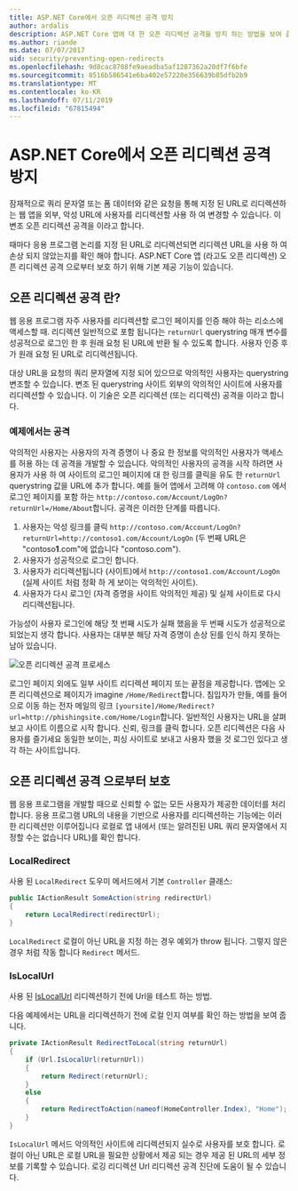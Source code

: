 ```yaml
---
title: ASP.NET Core에서 오픈 리디렉션 공격 방지
author: ardalis
description: ASP.NET Core 앱에 대 한 오픈 리디렉션 공격을 방지 하는 방법을 보여 줍니다.
ms.author: riande
ms.date: 07/07/2017
uid: security/preventing-open-redirects
ms.openlocfilehash: 9d8cac8708fe9aeadba5af1287362a20df7f6bfe
ms.sourcegitcommit: 8516b586541e6ba402e57228e356639b85dfb2b9
ms.translationtype: MT
ms.contentlocale: ko-KR
ms.lasthandoff: 07/11/2019
ms.locfileid: "67815494"
---
```

# <a name="prevent-open-redirect-attacks-in-aspnet-core"></a>ASP.NET Core에서 오픈 리디렉션 공격 방지

잠재적으로 쿼리 문자열 또는 폼 데이터와 같은 요청을 통해 지정 된 URL로 리디렉션하는 웹 앱을 외부, 악성 URL에 사용자를 리디렉션할 사용 하 여 변경할 수 있습니다. 이 변조 오픈 리디렉션 공격을 이라고 합니다.

때마다 응용 프로그램 논리를 지정 된 URL로 리디렉션되면 리디렉션 URL을 사용 하 여 손상 되지 않았는지를 확인 해야 합니다. ASP.NET Core 앱 (라고도 오픈 리디렉션) 오픈 리디렉션 공격 으로부터 보호 하기 위해 기본 제공 기능이 있습니다.

## <a name="what-is-an-open-redirect-attack"></a>오픈 리디렉션 공격 란?

웹 응용 프로그램 자주 사용자를 리디렉션할 로그인 페이지를 인증 해야 하는 리소스에 액세스할 때. 리디렉션 일반적으로 포함 됩니다는 `returnUrl` querystring 매개 변수를 성공적으로 로그인 한 후 원래 요청 된 URL에 반환 될 수 있도록 합니다. 사용자 인증 후가 원래 요청 된 URL로 리디렉션됩니다.

대상 URL을 요청의 쿼리 문자열에 지정 되어 있으므로 악의적인 사용자는 querystring 변조할 수 있습니다. 변조 된 querystring 사이트 외부의 악의적인 사이트에 사용자를 리디렉션할 수 있습니다. 이 기술은 오픈 리디렉션 (또는 리디렉션) 공격을 이라고 합니다.

### <a name="an-example-attack"></a>예제에서는 공격

악의적인 사용자는 사용자의 자격 증명이 나 중요 한 정보를 악의적인 사용자가 액세스를 허용 하는 데 공격을 개발할 수 있습니다. 악의적인 사용자의 공격을 시작 하려면 사용자가 사용 하 여 사이트의 로그인 페이지에 대 한 링크를 클릭을 유도 한 `returnUrl` querystring 값을 URL에 추가 합니다. 예를 들어 앱에서 고려해 야 `contoso.com` 에서 로그인 페이지를 포함 하는 `http://contoso.com/Account/LogOn?returnUrl=/Home/About`합니다. 공격은 이러한 단계를 따릅니다.

1. 사용자는 악성 링크를 클릭 `http://contoso.com/Account/LogOn?returnUrl=http://contoso1.com/Account/LogOn` (두 번째 URL은 "contoso**1**.com"에 없습니다 "contoso.com").
2. 사용자가 성공적으로 로그인 합니다.
3. 사용자가 리디렉션됩니다 (사이트)에서 `http://contoso1.com/Account/LogOn` (실제 사이트 처럼 정확 하 게 보이는 악의적인 사이트).
4. 사용자가 다시 로그인 (자격 증명을 사이트 악의적인 제공) 및 실제 사이트로 다시 리디렉션됩니다.

가능성이 사용자 로그인에 해당 첫 번째 시도가 실패 했음을 두 번째 시도가 성공적으로 되었는지 생각 합니다. 사용자는 대부분 해당 자격 증명이 손상 된를 인식 하지 못하는 남아 있습니다.

![오픈 리디렉션 공격 프로세스](preventing-open-redirects/_static/open-redirection-attack-process.png)

로그인 페이지 외에도 일부 사이트 리디렉션 페이지 또는 끝점을 제공합니다. 앱에는 오픈 리디렉션으로 페이지가 imagine `/Home/Redirect`합니다. 침입자가 만들, 예를 들어으로 이동 하는 전자 메일의 링크 `[yoursite]/Home/Redirect?url=http://phishingsite.com/Home/Login`합니다. 일반적인 사용자는 URL을 살펴보고 사이트 이름으로 시작 합니다. 신뢰, 링크를 클릭 합니다. 오픈 리디렉션은 다음 사용자를 즐기세요 동일한 보이는, 피싱 사이트로 보내고 사용자 했을 것 로그인 있다고 생각 하는 사이트입니다.

## <a name="protecting-against-open-redirect-attacks"></a>오픈 리디렉션 공격 으로부터 보호

웹 응용 프로그램을 개발할 때으로 신뢰할 수 없는 모든 사용자가 제공한 데이터를 처리 합니다. 응용 프로그램 URL의 내용을 기반으로 사용자를 리디렉션하는 기능에는 이러한 리디렉션만 이루어집니다 로컬로 앱 내에서 (또는 알려진된 URL 쿼리 문자열에서 지정할 수는 없습니다 URL)를 확인 합니다.

### <a name="localredirect"></a>LocalRedirect

사용 된 `LocalRedirect` 도우미 메서드에서 기본 `Controller` 클래스:

```csharp
public IActionResult SomeAction(string redirectUrl)
{
    return LocalRedirect(redirectUrl);
}
```

`LocalRedirect` 로컬이 아닌 URL을 지정 하는 경우 예외가 throw 됩니다. 그렇지 않은 경우 처럼 작동 합니다 `Redirect` 메서드.

### <a name="islocalurl"></a>IsLocalUrl

사용 된 [IsLocalUrl](/dotnet/api/Microsoft.AspNetCore.Mvc.IUrlHelper.islocalurl#Microsoft_AspNetCore_Mvc_IUrlHelper_IsLocalUrl_System_String_) 리디렉션하기 전에 Url을 테스트 하는 방법.

다음 예제에서는 URL을 리디렉션하기 전에 로컬 인지 여부를 확인 하는 방법을 보여 줍니다.

```csharp
private IActionResult RedirectToLocal(string returnUrl)
{
    if (Url.IsLocalUrl(returnUrl))
    {
        return Redirect(returnUrl);
    }
    else
    {
        return RedirectToAction(nameof(HomeController.Index), "Home");
    }
}
```

`IsLocalUrl` 메서드 악의적인 사이트에 리디렉션되지 실수로 사용자를 보호 합니다. 로컬이 아닌 URL은 로컬 URL을 필요한 상황에서 제공 되는 경우 제공 된 URL의 세부 정보를 기록할 수 있습니다. 로깅 리디렉션 Url 리디렉션 공격 진단에 도움이 될 수 있습니다.

